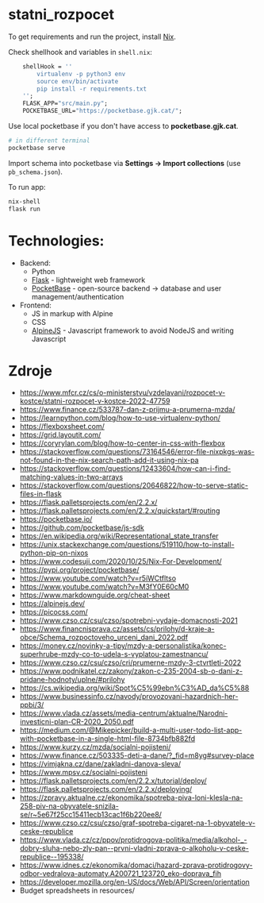# statni_rozpocet
To get requirements and run the project, install [Nix](https://nixos.org/).

Check shellhook and variables in `shell.nix`:

```nix
    shellHook = ''
        virtualenv -p python3 env
        source env/bin/activate
        pip install -r requirements.txt
    '';
    FLASK_APP="src/main.py";
    POCKETBASE_URL="https://pocketbase.gjk.cat/";
```

Use local pocketbase if you don't have access to **pocketbase.gjk.cat**.

```sh
# in different terminal
pocketbase serve
```

Import schema into pocketbase via **Settings -> Import collections** (use `pb_schema.json`).

To run app:

```sh
nix-shell
flask run
```

# Technologies:
- Backend:
    - Python
    - [Flask](https://flask.palletsprojects.com/en/2.2.x/) - lightweight web framework
    - [PocketBase](https://pocketbase.io/) - open-source backend -> database and user management/authentication
- Frontend:
    - JS in markup with Alpine
    - CSS
    - [AlpineJS](https://alpinejs.dev) - Javascript framework to avoid NodeJS and writing Javascript

# Zdroje
- <https://www.mfcr.cz/cs/o-ministerstvu/vzdelavani/rozpocet-v-kostce/statni-rozpocet-v-kostce-2022-47759>
- <https://www.finance.cz/533787-dan-z-prijmu-a-prumerna-mzda/>
- <https://learnpython.com/blog/how-to-use-virtualenv-python/>
- <https://flexboxsheet.com/>
- <https://grid.layoutit.com/>
- <https://coryrylan.com/blog/how-to-center-in-css-with-flexbox>
- <https://stackoverflow.com/questions/73164546/error-file-nixpkgs-was-not-found-in-the-nix-search-path-add-it-using-nix-pa>
- <https://stackoverflow.com/questions/12433604/how-can-i-find-matching-values-in-two-arrays>
- <https://stackoverflow.com/questions/20646822/how-to-serve-static-files-in-flask>
- <https://flask.palletsprojects.com/en/2.2.x/>
- <https://flask.palletsprojects.com/en/2.2.x/quickstart/#routing>
- <https://pocketbase.io/>
- <https://github.com/pocketbase/js-sdk>
- <https://en.wikipedia.org/wiki/Representational_state_transfer>
- <https://unix.stackexchange.com/questions/519110/how-to-install-python-pip-on-nixos>
- <https://www.codesuji.com/2020/10/25/Nix-For-Development/>
- <https://pypi.org/project/pocketbase/>
- <https://www.youtube.com/watch?v=r5iWCtfltso>
- <https://www.youtube.com/watch?v=M3fY0E60cM0>
- <https://www.markdownguide.org/cheat-sheet>
- <https://alpinejs.dev/>
- <https://picocss.com/>
- <https://www.czso.cz/csu/czso/spotrebni-vydaje-domacnosti-2021>
- <https://www.financnisprava.cz/assets/cs/prilohy/d-kraje-a-obce/Schema_rozpoctoveho_urceni_dani_2022.pdf>
- <https://money.cz/novinky-a-tipy/mzdy-a-personalistika/konec-superhrube-mzdy-co-to-udela-s-vyplatou-zamestnancu/>
- <https://www.czso.cz/csu/czso/cri/prumerne-mzdy-3-ctvrtleti-2022>
- <https://www.podnikatel.cz/zakony/zakon-c-235-2004-sb-o-dani-z-pridane-hodnoty/uplne/#prilohy>
- <https://cs.wikipedia.org/wiki/Spot%C5%99ebn%C3%AD_da%C5%88>
- <https://www.businessinfo.cz/navody/provozovani-hazardnich-her-ppbi/3/>
- <https://www.vlada.cz/assets/media-centrum/aktualne/Narodni-investicni-plan-CR-2020_2050.pdf>
- <https://medium.com/@Mikepicker/build-a-multi-user-todo-list-app-with-pocketbase-in-a-single-html-file-8734bfb882fd>
- <https://www.kurzy.cz/mzda/socialni-pojisteni/>
- <https://www.finance.cz/503335-deti-a-dane/?_fid=m8yg#survey-place>
- <https://vimjakna.cz/dane/zakladni-danova-sleva/>
- <https://www.mpsv.cz/socialni-pojisteni>
- <https://flask.palletsprojects.com/en/2.2.x/tutorial/deploy/>
- <https://flask.palletsprojects.com/en/2.2.x/deploying/>
- <https://zpravy.aktualne.cz/ekonomika/spotreba-piva-loni-klesla-na-258-piv-na-obyvatele-snizila-se/r~5e67f25cc15411ecb13cac1f6b220ee8/>
- <https://www.czso.cz/csu/czso/graf-spotreba-cigaret-na-1-obyvatele-v-ceske-republice>
- <https://www.vlada.cz/cz/ppov/protidrogova-politika/media/alkohol-_-dobry-sluha-nebo-zly-pan--prvni-vladni-zprava-o-alkoholu-v-ceske-republice--195338/>
- <https://www.idnes.cz/ekonomika/domaci/hazard-zprava-protidrogovy-odbor-vedralova-automaty.A200721_123720_eko-doprava_fih>
- <https://developer.mozilla.org/en-US/docs/Web/API/Screen/orientation>
- Budget spreadsheets in resources/

